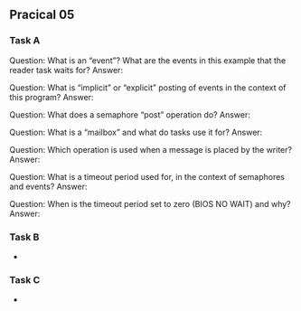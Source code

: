 ## Pracical 05

### Task A
Question: What is an “event”? What are the events in this example that the reader 
task waits
for?
Answer:

Question: What is “implicit” or “explicit” posting of events in the context of this 
program?
Answer:

Question: What does a semaphore “post” operation do?
Answer:

Question: What is a “mailbox” and what do tasks use it for?
Answer:

Question: Which operation is used when a message is placed by the writer?
Answer:

Question: What is a timeout period used for, in the context of semaphores and 
events?
Answer:

Question: When is the timeout period set to zero (BIOS NO WAIT) and why?
Answer:

### Task B
- 

### Task C
- 
